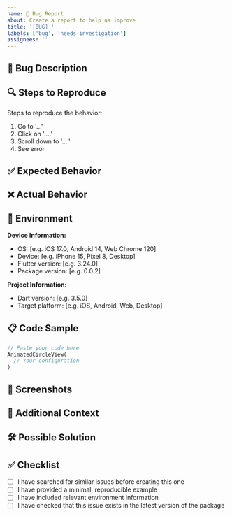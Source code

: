 ```yaml
---
name: 🐛 Bug Report
about: Create a report to help us improve
title: '[BUG] '
labels: ['bug', 'needs-investigation']
assignees: ''
---
```


## 🐛 Bug Description

<!-- A clear and concise description of what the bug is -->

## 🔍 Steps to Reproduce

Steps to reproduce the behavior:

1. Go to '...'
2. Click on '....'
3. Scroll down to '....'
4. See error

## ✅ Expected Behavior

<!-- A clear and concise description of what you expected to happen -->

## ❌ Actual Behavior

<!-- A clear and concise description of what actually happened -->

## 📱 Environment

**Device Information:**
- OS: [e.g. iOS 17.0, Android 14, Web Chrome 120]
- Device: [e.g. iPhone 15, Pixel 8, Desktop]
- Flutter version: [e.g. 3.24.0]
- Package version: [e.g. 0.0.2]

**Project Information:**
- Dart version: [e.g. 3.5.0]
- Target platform: [e.g. iOS, Android, Web, Desktop]

## 📋 Code Sample

<!-- Please provide a minimal, complete, and verifiable example -->

```dart
// Paste your code here
AnimatedCircleView(
  // Your configuration
)
```

## 📸 Screenshots

<!-- If applicable, add screenshots to help explain your problem -->

## 🔗 Additional Context

<!-- Add any other context about the problem here -->

## 🛠️ Possible Solution

<!-- If you have ideas on how to fix this, please describe them here -->

## ✅ Checklist

- [ ] I have searched for similar issues before creating this one
- [ ] I have provided a minimal, reproducible example
- [ ] I have included relevant environment information
- [ ] I have checked that this issue exists in the latest version of the package
